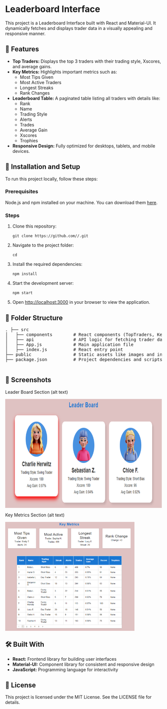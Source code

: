<h1>Leaderboard Interface</h1>
    <p>This project is a Leaderboard Interface built with React and Material-UI. It dynamically fetches and displays trader data in a visually appealing and responsive manner.</p>

<h2>🌟 Features</h2>
    <ul>
        <li><strong>Top Traders:</strong> Displays the top 3 traders with their trading style, Xscores, and average gains.</li>
        <li><strong>Key Metrics:</strong> Highlights important metrics such as:
            <ul>
                <li>Most Tips Given</li>
                <li>Most Active Traders</li>
                <li>Longest Streaks</li>
                <li>Rank Changes</li>
            </ul>
        </li>
        <li><strong>Leaderboard Table:</strong> A paginated table listing all traders with details like:
            <ul>
                <li>Rank</li>
                <li>Name</li>
                <li>Trading Style</li>
                <li>Alerts</li>
                <li>Trades</li>
                <li>Average Gain</li>
                <li>Xscores</li>
                <li>Trophies</li>
            </ul>
        </li>
        <li><strong>Responsive Design:</strong> Fully optimized for desktops, tablets, and mobile devices.</li>
    </ul>

<h2>🚀 Installation and Setup</h2>
    <p>To run this project locally, follow these steps:</p>
    <h3>Prerequisites</h3>
    <p>Node.js and npm installed on your machine. You can download them <a href="https://nodejs.org/en/" target="_blank">here</a>.</p>

<h3>Steps</h3>
    <ol>
        <li>Clone this repository:
            <pre><code>git clone https://github.com//.git</code></pre>
        </li>
        <li>Navigate to the project folder:
            <pre><code>cd</code></pre>
        </li>
        <li>Install the required dependencies:
            <pre><code>npm install</code></pre>
        </li>
        <li>Start the development server:
            <pre><code>npm start</code></pre>
        </li>
        <li>Open <a href="http://localhost:3000" target="_blank">http://localhost:3000</a> in your browser to view the application.</li>
    </ol>

  <h2>📂 Folder Structure</h2>
    <pre>
. ├── src
│   ├── components        # React components (TopTraders, KeyMetrics, LeaderboardTable)
│   ├── api               # API logic for fetching trader data
│   ├── App.js            # Main application file
│   ├── index.js          # React entry point
├── public                # Static assets like images and index.html
├── package.json          # Project dependencies and scripts
    </pre>

  <h2>📸 Screenshots</h2>
    <p>Leader Board Section (alt text)</p>
   <p><img src="https://github.com/Tanmay-Saxena10/Leaderboard-interface/blob/master/image.png" align="center" height="350">


  <p>Key Metrics Section (alt text)</p>
    <p><img src="https://github.com/Tanmay-Saxena10/Leaderboard-interface/blob/master/image-1.png" align="center" height="350">

  <h2>🛠️ Built With</h2>
    <ul>
        <li><strong>React:</strong> Frontend library for building user interfaces</li>
        <li><strong>Material-UI:</strong> Component library for consistent and responsive design</li>
        <li><strong>JavaScript:</strong> Programming language for interactivity</li>
    </ul>

  <h2>📝 License</h2>
    <p>This project is licensed under the MIT License. See the LICENSE file for details.</p>
